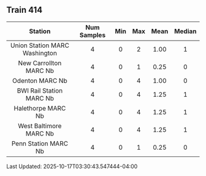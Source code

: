 ## Train 414

| Station | Num Samples | Min | Max | Mean | Median |
| :-----: | :---------: | :-: | :-: | :--: | :----: |
| Union Station MARC Washington | 4 | 0 | 2 | 1.00 | 1 |
| New Carrollton MARC Nb | 4 | 0 | 1 | 0.25 | 0 |
| Odenton MARC Nb | 4 | 0 | 4 | 1.00 | 0 |
| BWI Rail Station MARC Nb | 4 | 0 | 4 | 1.25 | 1 |
| Halethorpe MARC Nb | 4 | 0 | 4 | 1.25 | 1 |
| West Baltimore MARC Nb | 4 | 0 | 4 | 1.25 | 1 |
| Penn Station MARC Nb | 4 | 0 | 1 | 0.25 | 0 |


Last Updated: 2025-10-17T03:30:43.547444-04:00